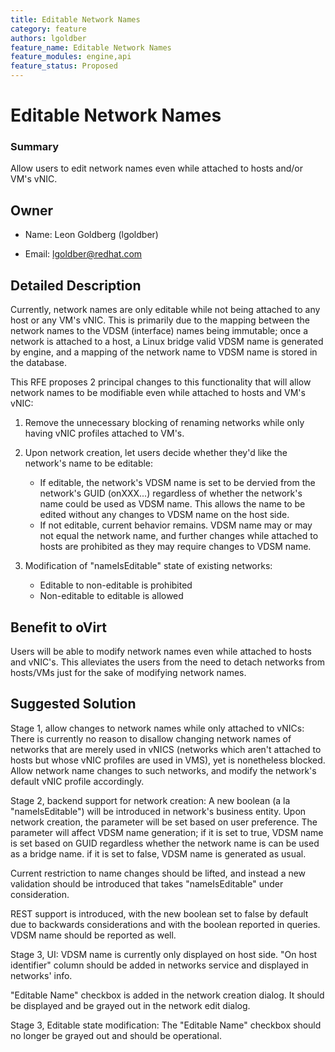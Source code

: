 ```yaml
---
title: Editable Network Names
category: feature
authors: lgoldber
feature_name: Editable Network Names
feature_modules: engine,api
feature_status: Proposed
---
```


# Editable Network Names

### Summary

Allow users to edit network names even while attached to hosts and/or VM's vNIC.

## Owner

*   Name: Leon Goldberg (lgoldber)

<!-- -->

*   Email: <lgoldber@redhat.com>

## Detailed Description

Currently, network names are only editable while not being attached to any host or any VM's vNIC. 
This is primarily due to the mapping between the network names to the VDSM (interface) names being immutable; once a network is attached to a host, a Linux bridge valid VDSM name is generated by engine, and a mapping of the network name to VDSM name is stored in the database.

This RFE proposes 2 principal changes to this functionality that will allow network names to be modifiable even while
attached to hosts and VM's vNIC:

1) Remove the unnecessary blocking of renaming networks while only having vNIC profiles attached to VM's.

2) Upon network creation, let users decide whether they'd like the network's name to be editable:
    - If editable, the network's VDSM name is set to be dervied from the network's GUID (onXXX...) regardless
      of whether the network's name could be used as VDSM name. This allows the name to be edited without any
      changes to VDSM name on the host side.
    - If not editable, current behavior remains. VDSM name may or may not equal the network name, and further changes
      while attached to hosts are prohibited as they may require changes to VDSM name.

3) Modification of "nameIsEditable" state of existing networks:
    - Editable to non-editable is prohibited
    - Non-editable to editable is allowed

## Benefit to oVirt

Users will be able to modify network names even while attached to hosts and vNIC's. This alleviates the users from the need to detach networks from hosts/VMs just for the sake of modifying network names. 


## Suggested Solution

Stage 1, allow changes to network names while only attached to vNICs:
There is currently no reason to disallow changing network names of networks that are merely used in vNICS (networks which aren't attached to hosts but whose vNIC profiles are used in VMS), yet is nonetheless blocked.
Allow network name changes to such networks, and modify the network's default vNIC profile accordingly.

Stage 2, backend support for network creation:
A new boolean (a la "nameIsEditable") will be introduced in network's business entity. Upon network creation, the parameter will be set
based on user preference. The parameter will affect VDSM name generation; if it is set to true, VDSM name is set based on GUID regardless
whether the network name is can be used as a bridge name. if it is set to false, VDSM name is generated as usual.

Current restriction to name changes should be lifted, and instead a new validation should be introduced that takes "nameIsEditable" under consideration.

REST support is introduced, with the new boolean set to false by default due to backwards considerations and with the boolean reported in queries. VDSM name should be reported as well.

Stage 3, UI:
VDSM name is currently only displayed on host side. "On host identifier" column should be added in networks service and displayed in networks' info.

"Editable Name" checkbox is added in the network creation dialog. It should be displayed and be grayed out in the network edit dialog.

Stage 3, Editable state modification:
The "Editable Name" checkbox should no longer be grayed out and should be operational.
